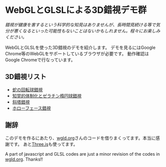 # WebGLとGLSLによる3D錯視デモ群

*錯視が健康を害するという科学的な知見はありませんが、長時間見続ける等で気分が悪くなるといった可能性もないことはないかもしれません。程々にお楽しみください。*

WebGLとGLSLを使った3D錯視のデモを紹介します。
デモを見るにはGoogle Chrome等のWebGLをサポートしているブラウザが必要です。
動作確認はGoogle Chromeで行なっています。

## 3D錯視リスト

- [蛇の回転球錯視](RotateSnakeBall/index.html)
- [知覚的体制化とゼラチン楕円球錯視](GelatinousEllipse/index.html)
- [斜塔錯視](TwoTower/index.html)
- [ホローフェース錯視](HollowFace/index.html)

## 謝辞

このデモを作るにあたり、[wgld.org](http://wgld.org)さんのコードを借りまくってます。本当に感謝です。
あと[Three.js](http://threejs.org/)も使ってます。

A part of javascript and GLSL codes are just a minor revision of the codes in [wgld.org](http://wgld.org). Thanks!!



